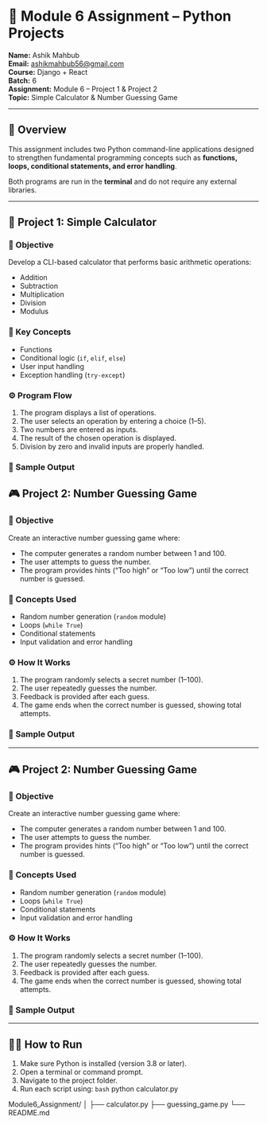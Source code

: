 # 🧮 Module 6 Assignment – Python Projects

**Name:** Ashik Mahbub  
**Email:** ashikmahbub56@gmail.com  
**Course:** Django + React  
**Batch:** 6  
**Assignment:** Module 6 – Project 1 & Project 2  
**Topic:** Simple Calculator & Number Guessing Game  

---

## 📘 Overview

This assignment includes two Python command-line applications designed to strengthen fundamental programming concepts such as **functions, loops, conditional statements, and error handling**.

Both programs are run in the **terminal** and do not require any external libraries.

---

## 🧩 Project 1: Simple Calculator

### 🎯 Objective
Develop a CLI-based calculator that performs basic arithmetic operations:
- Addition  
- Subtraction  
- Multiplication  
- Division  
- Modulus  

### 🧠 Key Concepts
- Functions  
- Conditional logic (`if`, `elif`, `else`)  
- User input handling  
- Exception handling (`try-except`)  

### ⚙️ Program Flow
1. The program displays a list of operations.  
2. The user selects an operation by entering a choice (1–5).  
3. Two numbers are entered as inputs.  
4. The result of the chosen operation is displayed.  
5. Division by zero and invalid inputs are properly handled.

### 🧾 Sample Output


## 🎮 Project 2: Number Guessing Game

### 🎯 Objective
Create an interactive number guessing game where:
- The computer generates a random number between 1 and 100.  
- The user attempts to guess the number.  
- The program provides hints (“Too high” or “Too low”) until the correct number is guessed.  

### 🧠 Concepts Used
- Random number generation (`random` module)  
- Loops (`while True`)  
- Conditional statements  
- Input validation and error handling  

### ⚙️ How It Works
1. The program randomly selects a secret number (1–100).  
2. The user repeatedly guesses the number.  
3. Feedback is provided after each guess.  
4. The game ends when the correct number is guessed, showing total attempts.

### 🧾 Sample Output

---

## 🎮 Project 2: Number Guessing Game

### 🎯 Objective
Create an interactive number guessing game where:
- The computer generates a random number between 1 and 100.  
- The user attempts to guess the number.  
- The program provides hints (“Too high” or “Too low”) until the correct number is guessed.  

### 🧠 Concepts Used
- Random number generation (`random` module)  
- Loops (`while True`)  
- Conditional statements  
- Input validation and error handling  

### ⚙️ How It Works
1. The program randomly selects a secret number (1–100).  
2. The user repeatedly guesses the number.  
3. Feedback is provided after each guess.  
4. The game ends when the correct number is guessed, showing total attempts.

### 🧾 Sample Output

---

## 🧑‍💻 How to Run

1. Make sure Python is installed (version 3.8 or later).
2. Open a terminal or command prompt.
3. Navigate to the project folder.
4. Run each script using:
   ```bash```
python calculator.py

Module6_Assignment/
│
├── calculator.py
├── guessing_game.py
└── README.md


